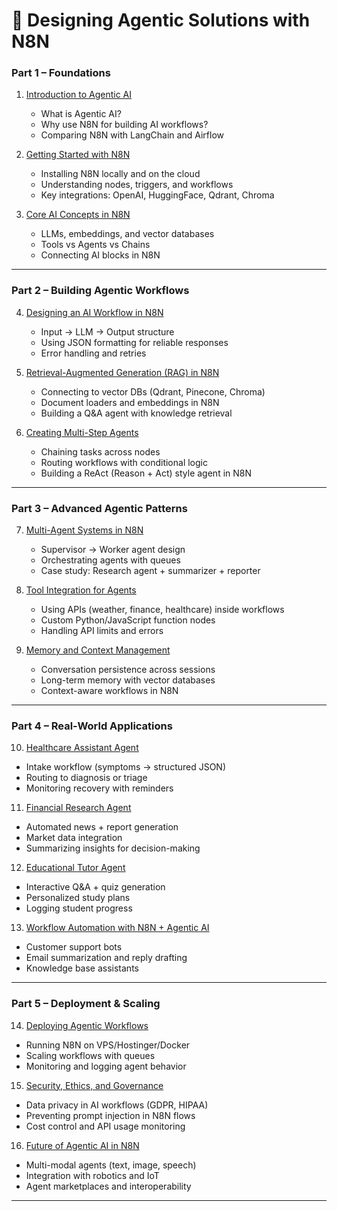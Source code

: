 # 📘 **Designing Agentic Solutions with N8N**

### **Part 1 – Foundations**

1. [Introduction to Agentic AI](#)

   * What is Agentic AI?
   * Why use N8N for building AI workflows?
   * Comparing N8N with LangChain and Airflow

2. [Getting Started with N8N](#)

   * Installing N8N locally and on the cloud
   * Understanding nodes, triggers, and workflows
   * Key integrations: OpenAI, HuggingFace, Qdrant, Chroma

3. [Core AI Concepts in N8N](#)

   * LLMs, embeddings, and vector databases
   * Tools vs Agents vs Chains
   * Connecting AI blocks in N8N

---

### **Part 2 – Building Agentic Workflows**

4. [Designing an AI Workflow in N8N](#)

   * Input → LLM → Output structure
   * Using JSON formatting for reliable responses
   * Error handling and retries

5. [Retrieval-Augmented Generation (RAG) in N8N](#)

   * Connecting to vector DBs (Qdrant, Pinecone, Chroma)
   * Document loaders and embeddings in N8N
   * Building a Q\&A agent with knowledge retrieval

6. [Creating Multi-Step Agents](#)

   * Chaining tasks across nodes
   * Routing workflows with conditional logic
   * Building a ReAct (Reason + Act) style agent in N8N

---

### **Part 3 – Advanced Agentic Patterns**

7. [Multi-Agent Systems in N8N](#)

   * Supervisor → Worker agent design
   * Orchestrating agents with queues
   * Case study: Research agent + summarizer + reporter

8. [Tool Integration for Agents](#)

   * Using APIs (weather, finance, healthcare) inside workflows
   * Custom Python/JavaScript function nodes
   * Handling API limits and errors

9. [Memory and Context Management](#)

   * Conversation persistence across sessions
   * Long-term memory with vector databases
   * Context-aware workflows in N8N

---

### **Part 4 – Real-World Applications**

10. [Healthcare Assistant Agent](#)

* Intake workflow (symptoms → structured JSON)
* Routing to diagnosis or triage
* Monitoring recovery with reminders

11. [Financial Research Agent](#)

* Automated news + report generation
* Market data integration
* Summarizing insights for decision-making

12. [Educational Tutor Agent](#)

* Interactive Q\&A + quiz generation
* Personalized study plans
* Logging student progress

13. [Workflow Automation with N8N + Agentic AI](#)

* Customer support bots
* Email summarization and reply drafting
* Knowledge base assistants

---

### **Part 5 – Deployment & Scaling**

14. [Deploying Agentic Workflows](#)

* Running N8N on VPS/Hostinger/Docker
* Scaling workflows with queues
* Monitoring and logging agent behavior

15. [Security, Ethics, and Governance](#)

* Data privacy in AI workflows (GDPR, HIPAA)
* Preventing prompt injection in N8N flows
* Cost control and API usage monitoring

16. [Future of Agentic AI in N8N](#)

* Multi-modal agents (text, image, speech)
* Integration with robotics and IoT
* Agent marketplaces and interoperability

---
